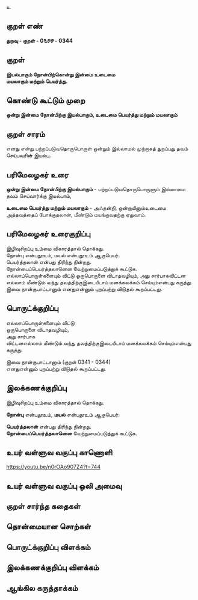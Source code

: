 உ

## குறள் எண் 

**துறவு - குறள் - 0௩௪௪ - 0344**   

## குறள் 

**இயல்பாகும் நோன்பிற்கொன்று இன்மை உடைமை  
மயலாகும் மற்றும் பெயர்த்து.**

## கொண்டு கூட்டும் முறை

**ஒன்று இன்மை நோன்பிற்கு இயல்பாகும், உடைமை பெயர்த்து மற்றும் மயலாகும்**

## குறள் சாரம் 

எனது என்று பற்றப்படுவதொருபொருள் ஒன்றும் இல்லாமல் முற்றாகத் துறப்பது தவம் செய்பவரின் இயல்பு.  

## பரிமேலழகர் உரை

**ஒன்று இன்மை நோன்பிற்கு இயல்பாகும்** - பற்றப்படுவதொருபொருளும் இல்லாமை தவம் செய்வார்க்கு இயல்பாம்,   

**உடைமை பெயர்த்து மற்றும் மயலாகும்** - அஃதன்றி, ஒன்றாயினும்உடைமை அத்தவத்தைப் போக்குதலான், மீண்டும் மயங்குவதற்கு ஏதுவாம்.   

## பரிமேலழகர் உரைகுறிப்பு   

இழிவுசிறப்பு உம்மை விகாரத்தால் தொக்கது.   
நோன்பு என்பதூஉம், மயல் என்பதூஉம் ஆகுபெயர்.  
பெயர்த்தலான் என்பது திரிந்து நின்றது.   
நோன்பைப்பெயர்த்தலானென வேற்றுமைப்படுத்துக் கூட்டுக.  
எல்லாப்பொருள்களையும் விட்டு ஒருபொருளை விடாதவழியும், அது சார்பாகவிட்டன எல்லாம் மீண்டும் வந்து தவத்திற்குஇடையீடாய் மனக்கலக்கம் செய்யும்என்பது கருத்து. இவை நான்குபாட்டானும் எனதுஎன்னும் புறப்பற்று விடுதல் கூறப்பட்டது.  

## பொருட்க்குறிப்பு 
 
எல்லாப்பொருள்களையும் விட்டு  
ஒருபொருளை விடாதவழியும்,   
அது சார்பாக  
விட்டனஎல்லாம் மீண்டும் வந்து தவத்திற்குஇடையீடாய் மனக்கலக்கம் செய்யும்என்பது கருத்து.  

இவை நான்குபாட்டானும் (குறள் 0341 - 0344)   
எனதுஎன்னும் புறப்பற்று விடுதல் கூறப்பட்டது.  

## இலக்கணக்குறிப்பு  

இழிவுசிறப்பு உம்மை விகாரத்தால் தொக்கது.   

**நோன்பு** என்பதூஉம், **மயல்** என்பதூஉம் ஆகுபெயர்.  

**பெயர்த்தலான்** என்பது திரிந்து நின்றது.   
**நோன்பைப்பெயர்த்தலானென** வேற்றுமைப்படுத்துக் கூட்டுக.   

## உயர் வள்ளுவ வகுப்பு காணொளி

https://youtu.be/n0rOAo907Z4?t=744

## உயர் வள்ளுவ வகுப்பு ஒலி அமைவு 

 
## குறள் சார்ந்த கதைகள் 


## தொன்மையான சொற்கள்


## பொருட்க்குறிப்பு விளக்கம்


## இலக்கணக்குறிப்பு விளக்கம்


## ஆங்கில கருத்தாக்கம் 


